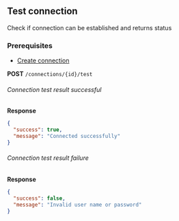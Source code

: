 ## Test connection

Check if connection can be established and returns status

### Prerequisites 
- [Create connection](#create-connection)


**POST** `/connections/{id}/test`

###### Connection test result successful
**Response**

```json
{
  "success": true,
  "message": "Connected successfully"
}

```

###### Connection test result failure
**Response**
```json
{
  "success": false,
  "message": "Invalid user name or password"
}
```